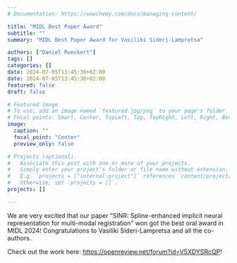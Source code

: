 ```yaml
---
# Documentation: https://wowchemy.com/docs/managing-content/

title: "MIDL Best Paper Award"
subtitle: ""
summary: "MIDL Best Paper Award for Vasiliki Sideri-Lampretsa"

authors: ["Daniel Rueckert"]
tags: []
categories: []
date: 2024-07-05T13:45:38+02:00
date: 2024-07-05T13:45:38+02:00
featured: false
draft: false

# Featured image
# To use, add an image named `featured.jpg/png` to your page's folder.
# Focal points: Smart, Center, TopLeft, Top, TopRight, Left, Right, BottomLeft, Bottom, BottomRight.
image:
  caption: ""
  focal_point: "Center"
  preview_only: false

# Projects (optional).
#   Associate this post with one or more of your projects.
#   Simply enter your project's folder or file name without extension.
#   E.g. `projects = ["internal-project"]` references `content/project/deep-learning/index.md`.
#   Otherwise, set `projects = []`.
projects: []

---
```


We are very excited that our paper “SINR: Spline-enhanced implicit neural representation for multi-modal registration” won got the best oral award in MIDL 2024! Congratulations to Vasiliki Sideri-Lampretsa and all the co-authors.

Check out the work here: https://openreview.net/forum?id=V5XDYSRcQP!

